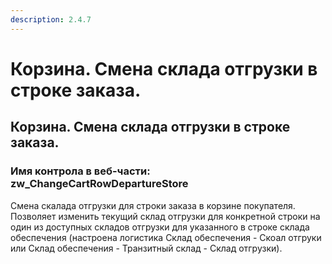 ```yaml
---
description: 2.4.7
---
```


# Корзина. Смена склада отгрузки в строке заказа.

## Корзина. Смена склада отгрузки в строке заказа.

### Имя контрола в веб-части: zw\_ChangeCartRowDepartureStore

Смена скалада отгрузки для строки заказа в корзине покупателя. Позволяет изменить текущий склад отгрузки для конкретной строки на один из доступных складов отгрузки для указанного в строке склада обеспечения \(настроена логистика Склад обеспечения - Скоал отгруки или Склад обеспечения - Транзитный склад - Склад отгрузки\).

